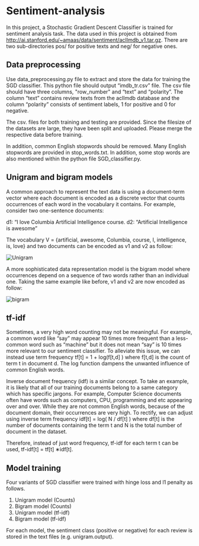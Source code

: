 # Sentiment-analysis

In this project, a Stochastic Gradient Descent Classifier is trained for sentiment analysis task. The data used in this project is obtained from http://ai.stanford.edu/~amaas/data/sentiment/aclImdb_v1.tar.gz. There are two sub-directories pos/ for positive texts and neg/ for negative ones.

## Data preprocessing
Use data_preprocessing.py file to extract and store the data for training the SGD classifier. This python file should output “imdb_tr.csv” file. The csv file should have three columns, "row_number" and “text” and “polarity”. The column “text” contains review texts from the aclImdb database and the column “polarity” consists of sentiment labels, 1 for positive and 0 for negative.

The csv. files for both training and testing are provided. Since the filesize of the datasets are large, they have been split and uploaded. Please merge the respective data before training.

In addition, common English stopwords should be removed. Many English stopwords are provided in stop_words.txt. In addition, some stop words are also mentioned within the python file SGD_classifier.py.

## Unigram and bigram models
A common approach to represent the text data is using a document-term vector where each document is encoded as a discrete vector that counts occurrences of each word in the vocabulary it contains. For example, consider two one-sentence documents:  

d1: “I love Columbia Artificial Intelligence course.
d2: “Artificial Intelligence is awesome”

The vocabulary V = {artificial, awesome, Columbia, course, I, intelligence, is, love} and two documents can be encoded as v1 and v2 as follow:

![Unigram](https://user-images.githubusercontent.com/81757215/160071320-4391f62d-549c-43aa-a9e8-b45c6adfc902.JPG)

A more sophisticated data representation model is the bigram model where occurrences depend on a sequence of two words rather than an individual one. Taking the same example like before, v1 and v2 are now encoded as follow:

![bigram](https://user-images.githubusercontent.com/81757215/160071419-0033222d-1d38-41d4-9c6a-d28109e0ef88.JPG)

## tf-idf
Sometimes, a very high word counting may not be meaningful. For example, a common word like “say” may appear 10 times more frequent than a less-common word such as “machine” but it does not mean “say” is 10 times more relevant to our sentiment classifier. To alleviate this issue, we can instead use term frequency tf[t] = 1 + log(f[t,d] ) where f[t,d] is the count of term t in document d. The log function dampens the unwanted influence of common English words.

Inverse document frequency (idf) is a similar concept. To take an example, it is likely that all of our training documents belong to a same category which has specific jargons. For example, Computer Science documents often have words such as computers, CPU, programming and etc  appearing over and over. While they are not common English words, because of the document domain, their occurrences are very high. To rectify, we can adjust using inverse term frequency idf[t] = log( N / df[t] ) where df[t] is the number of documents containing the term t and N is the total number of document in the dataset.

Therefore, instead of just word frequency, tf-idf for each term t can be used, tf-idf[t] = tf[t] ∗idf[t]. 

## Model training
Four variants of SGD classifier were trained with hinge loss and l1 penalty as follows.

1) Unigram model (Counts)
2) Bigram model (Counts)
3) Unigram model (tf-idf)
4) Bigram model (tf-idf)

For each model, the sentiment class (positive or negative) for each review is stored in the text files (e.g. unigram.output).
